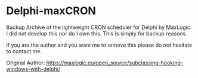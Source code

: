 # Delphi-maxCRON
Backup Archive of the lightweight CRON scheduler for Delphi by MaxLogic. I did not develop this nor do I own this. This is simply for backup reasons.

If you are the author and you want me to remove this please do not hesitate to contact me.

Original Author: https://maxlogic.eu/open_source/subclassing-hooking-windows-with-delphi/

